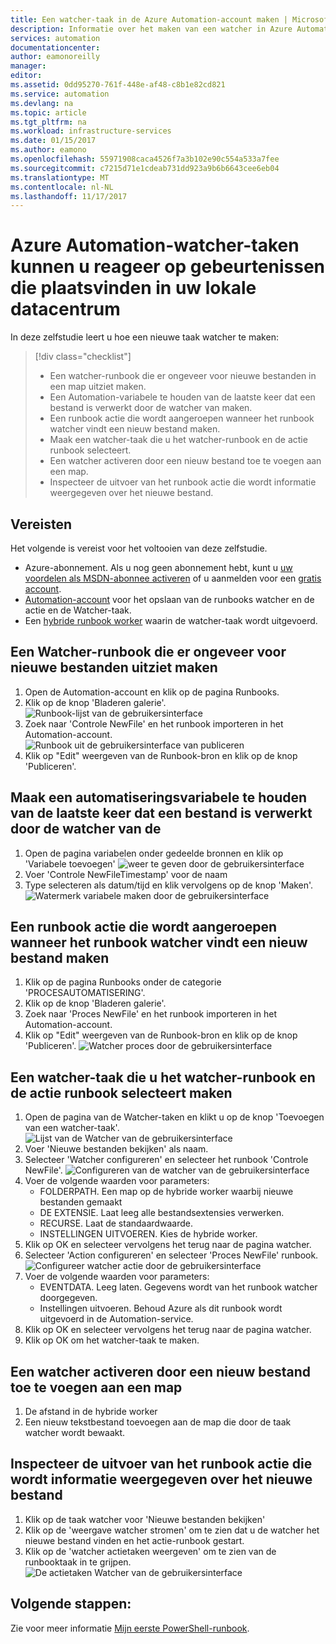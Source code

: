 ```yaml
---
title: Een watcher-taak in de Azure Automation-account maken | Microsoft Docs
description: Informatie over het maken van een watcher in Azure Automation-account moeten worden gecontroleerd of er nieuwe bestanden die in een map wordt gemaakt.
services: automation
documentationcenter: 
author: eamonoreilly
manager: 
editor: 
ms.assetid: 0dd95270-761f-448e-af48-c8b1e82cd821
ms.service: automation
ms.devlang: na
ms.topic: article
ms.tgt_pltfrm: na
ms.workload: infrastructure-services
ms.date: 01/15/2017
ms.author: eamono
ms.openlocfilehash: 55971908caca4526f7a3b102e90c554a533a7fee
ms.sourcegitcommit: c7215d71e1cdeab731dd923a9b6b6643cee6eb04
ms.translationtype: MT
ms.contentlocale: nl-NL
ms.lasthandoff: 11/17/2017
---
```

# <a name="azure-automation-watcher-tasks-enable-you-to-respond-to-events-happening-in-your-local-datacenter"></a>Azure Automation-watcher-taken kunnen u reageer op gebeurtenissen die plaatsvinden in uw lokale datacentrum

In deze zelfstudie leert u hoe een nieuwe taak watcher te maken:

> [!div class="checklist"]
> * Een watcher-runbook die er ongeveer voor nieuwe bestanden in een map uitziet maken.
> * Een Automation-variabele te houden van de laatste keer dat een bestand is verwerkt door de watcher van maken.
> * Een runbook actie die wordt aangeroepen wanneer het runbook watcher vindt een nieuw bestand maken.
> * Maak een watcher-taak die u het watcher-runbook en de actie runbook selecteert.
> * Een watcher activeren door een nieuw bestand toe te voegen aan een map.
> * Inspecteer de uitvoer van het runbook actie die wordt informatie weergegeven over het nieuwe bestand.  

## <a name="prerequisites"></a>Vereisten

Het volgende is vereist voor het voltooien van deze zelfstudie.
+ Azure-abonnement. Als u nog geen abonnement hebt, kunt u [uw voordelen als MSDN-abonnee activeren](https://azure.microsoft.com/pricing/member-offers/msdn-benefits-details/) of u aanmelden voor een [gratis account](https://azure.microsoft.com/free/?WT.mc_id=A261C142F).
+ [Automation-account](automation-offering-get-started.md) voor het opslaan van de runbooks watcher en de actie en de Watcher-taak.
+ Een [hybride runbook worker](automation-hybrid-runbook-worker.md) waarin de watcher-taak wordt uitgevoerd.

## <a name="create-a-watcher-runbook-that-looks-for-new-files"></a>Een Watcher-runbook die er ongeveer voor nieuwe bestanden uitziet maken
1.  Open de Automation-account en klik op de pagina Runbooks.
2.  Klik op de knop 'Bladeren galerie'.
![Runbook-lijst van de gebruikersinterface](media/automation-watchers-tutorial/WatcherTasksRunbookList.png)
3.  Zoek naar 'Controle NewFile' en het runbook importeren in het Automation-account.
![Runbook uit de gebruikersinterface van publiceren](media/automation-watchers-tutorial/Watch-NewFileRunbook.png)
4.  Klik op "Edit" weergeven van de Runbook-bron en klik op de knop 'Publiceren'.

## <a name="create-an-automation-variable-to-keep-the-last-time-a-file-was-processed-by-the-watcher"></a>Maak een automatiseringsvariabele te houden van de laatste keer dat een bestand is verwerkt door de watcher van de
1.  Open de pagina variabelen onder gedeelde bronnen en klik op 'Variabele toevoegen' ![weer te geven door de gebruikersinterface](media/automation-watchers-tutorial/WatcherVariableList.png)
2.  Voer 'Controle NewFileTimestamp' voor de naam
3.  Type selecteren als datum/tijd en klik vervolgens op de knop 'Maken'.
![Watermerk variabele maken door de gebruikersinterface](media/automation-watchers-tutorial/WatcherWatermarkVariable.png)

## <a name="create-an-action-runbook-that-is-called-when-the-watcher-runbook-finds-a-new-file"></a>Een runbook actie die wordt aangeroepen wanneer het runbook watcher vindt een nieuw bestand maken
1.  Klik op de pagina Runbooks onder de categorie 'PROCESAUTOMATISERING'.
2.  Klik op de knop 'Bladeren galerie'.
3.  Zoek naar 'Proces NewFile' en het runbook importeren in het Automation-account.
4.  Klik op "Edit" weergeven van de Runbook-bron en klik op de knop 'Publiceren'.
![Watcher proces door de gebruikersinterface](media/automation-watchers-tutorial/Watch-ProcessNewFile.png)


## <a name="create-a-watcher-task-that-selects-the-watcher-runbook-and-action-runbook"></a>Een watcher-taak die u het watcher-runbook en de actie runbook selecteert maken
1.  Open de pagina van de Watcher-taken en klikt u op de knop 'Toevoegen van een watcher-taak'.
![Lijst van de Watcher van de gebruikersinterface](media/automation-watchers-tutorial/WatchersList.png)
2.  Voer 'Nieuwe bestanden bekijken' als naam.
3.  Selecteer 'Watcher configureren' en selecteer het runbook 'Controle NewFile'.
![Configureren van de watcher van de gebruikersinterface](media/automation-watchers-tutorial/ConfigureWatcher.png)
4.  Voer de volgende waarden voor parameters:
    *   FOLDERPATH. Een map op de hybride worker waarbij nieuwe bestanden gemaakt
    *   DE EXTENSIE. Laat leeg alle bestandsextensies verwerken.
    *   RECURSE. Laat de standaardwaarde.
    *   INSTELLINGEN UITVOEREN. Kies de hybride worker.
5.  Klik op OK en selecteer vervolgens het terug naar de pagina watcher.
6.  Selecteer 'Action configureren' en selecteer 'Proces NewFile' runbook.
![Configureer watcher actie door de gebruikersinterface](media/automation-watchers-tutorial/ConfigureAction.png)
7.  Voer de volgende waarden voor parameters:
    *   EVENTDATA. Leeg laten. Gegevens wordt van het runbook watcher doorgegeven.
    *   Instellingen uitvoeren. Behoud Azure als dit runbook wordt uitgevoerd in de Automation-service.
8.  Klik op OK en selecteer vervolgens het terug naar de pagina watcher.
9.  Klik op OK om het watcher-taak te maken.

## <a name="trigger-a-watcher-by-adding-a-new-file-to-a-directory"></a>Een watcher activeren door een nieuw bestand toe te voegen aan een map
1.  De afstand in de hybride worker
2.  Een nieuw tekstbestand toevoegen aan de map die door de taak watcher wordt bewaakt.

## <a name="inspect-the-output-from-the-action-runbook-that-shows-information-on-the-new-file"></a>Inspecteer de uitvoer van het runbook actie die wordt informatie weergegeven over het nieuwe bestand
1.  Klik op de taak watcher voor 'Nieuwe bestanden bekijken'
2.  Klik op de 'weergave watcher stromen' om te zien dat u de watcher het nieuwe bestand vinden en het actie-runbook gestart.
3.  Klik op de 'watcher actietaken weergeven' om te zien van de runbooktaak in te grijpen.
![De actietaken Watcher van de gebruikersinterface](media/automation-watchers-tutorial/WatcherActionJobs.png)


## <a name="next-steps"></a>Volgende stappen:

Zie voor meer informatie [Mijn eerste PowerShell-runbook](automation-first-runbook-textual-powershell.md).








